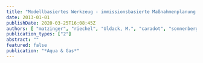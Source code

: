```yaml
---
title: "Modellbasiertes Werkzeug - immissionsbasierte Maßnahmenplanung im Berliner Mischwassersystem"
date: 2013-01-01
publishDate: 2020-03-25T16:08:45Z
authors: [ "matzinger", "riechel", "Uldack, M.", "caradot", "sonnenberg", "rouault", "Pawlowsky-Reusing, E.", "Heinzmann, B.", "von Seggern, D." ]
publication_types: ["2"]
abstract: ""
featured: false
publication: "*Aqua & Gas*"
---
```



